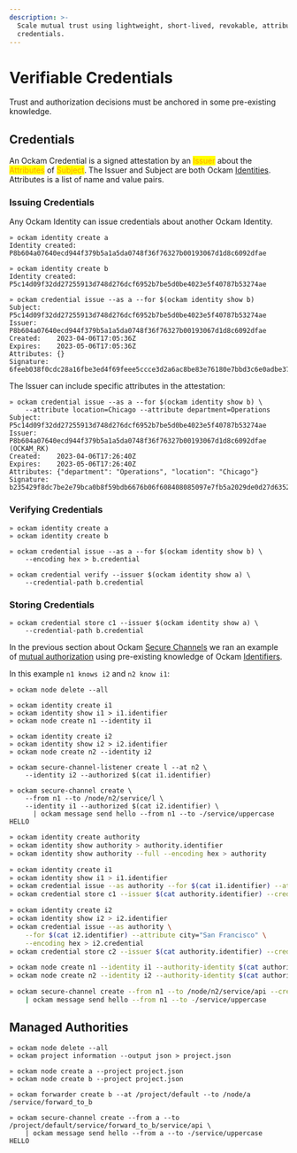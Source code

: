 ```yaml
---
description: >-
  Scale mutual trust using lightweight, short-lived, revokable, attribute-based
  credentials.
---
```


# Verifiable Credentials

Trust and authorization decisions must be anchored in some pre-existing knowledge.

## Credentials

An Ockam Credential is a signed attestation by an <mark style="color:orange;">Issuer</mark> about the <mark style="color:orange;">Attributes</mark> of <mark style="color:orange;">Subject</mark>. The Issuer and Subject are both Ockam [Identities](identities.md). Attributes is a list of name and value pairs.

### Issuing Credentials

Any Ockam Identity can issue credentials about another Ockam Identity.

```
» ockam identity create a
Identity created: P8b604a07640ecd944f379b5a1a5da0748f36f76327b00193067d1d8c6092dfae

» ockam identity create b
Identity created: P5c14d09f32dd27255913d748d276dcf6952b7be5d0be4023e5f40787b53274ae

» ockam credential issue --as a --for $(ockam identity show b)
Subject:    P5c14d09f32dd27255913d748d276dcf6952b7be5d0be4023e5f40787b53274ae
Issuer:     P8b604a07640ecd944f379b5a1a5da0748f36f76327b00193067d1d8c6092dfae
Created:    2023-04-06T17:05:36Z
Expires:    2023-05-06T17:05:36Z
Attributes: {}
Signature:  6feeb038f0cdc28a16fbe3ed4f69feee5ccce3d2a6ac8be83e76180e7bbd3c6e0adbe37ed73c75bb3c283807ec63aeda42dd79afd3813d4658222078cad12705
```

The Issuer can include specific attributes in the attestation:

```
» ockam credential issue --as a --for $(ockam identity show b) \
    --attribute location=Chicago --attribute department=Operations
Subject:    P5c14d09f32dd27255913d748d276dcf6952b7be5d0be4023e5f40787b53274ae
Issuer:     P8b604a07640ecd944f379b5a1a5da0748f36f76327b00193067d1d8c6092dfae (OCKAM_RK)
Created:    2023-04-06T17:26:40Z
Expires:    2023-05-06T17:26:40Z
Attributes: {"department": "Operations", "location": "Chicago"}
Signature:  b235429f8dc7be2e79bca0b8f59bdb6676b06f608408085097e7fb5a2029de0d27d6352becaecd0a5488e0bf56c5e5031613c2af2e6713b03b57e08340d99002
```

### Verifying Credentials

```
» ockam identity create a
» ockam identity create b

» ockam credential issue --as a --for $(ockam identity show b) \
    --encoding hex > b.credential

» ockam credential verify --issuer $(ockam identity show a) \
    --credential-path b.credential
```

### Storing Credentials

```
» ockam credential store c1 --issuer $(ockam identity show a) \
    --credential-path b.credential
```

In the previous section about Ockam [Secure Channels](secure-channels.md) we ran an example of [mutual authorization](secure-channels.md#mutual-authorization) using pre-existing knowledge of Ockam [Identifiers](identities.md#identifier).

In this example `n1 knows i2` and `n2 know i1`:

```
» ockam node delete --all

» ockam identity create i1
» ockam identity show i1 > i1.identifier
» ockam node create n1 --identity i1

» ockam identity create i2
» ockam identity show i2 > i2.identifier
» ockam node create n2 --identity i2

» ockam secure-channel-listener create l --at n2 \
    --identity i2 --authorized $(cat i1.identifier)

» ockam secure-channel create \
    --from n1 --to /node/n2/service/l \
    --identity i1 --authorized $(cat i2.identifier) \
      | ockam message send hello --from n1 --to -/service/uppercase
HELLO
```

```sh
» ockam identity create authority
» ockam identity show authority > authority.identifier
» ockam identity show authority --full --encoding hex > authority

» ockam identity create i1 
» ockam identity show i1 > i1.identifier
» ockam credential issue --as authority --for $(cat i1.identifier) --attribute city="New York" --encoding hex > i1.credential
» ockam credential store c1 --issuer $(cat authority.identifier) --credential-path i1.credential

» ockam identity create i2
» ockam identity show i2 > i2.identifier
» ockam credential issue --as authority \
	--for $(cat i2.identifier) --attribute city="San Francisco" \
	--encoding hex > i2.credential
» ockam credential store c2 --issuer $(cat authority.identifier) --credential-path i2.credential

» ockam node create n1 --identity i1 --authority-identity $(cat authority)
» ockam node create n2 --identity i2 --authority-identity $(cat authority) --credential c2

» ockam secure-channel create --from n1 --to /node/n2/service/api --credential c1 \
    | ockam message send hello --from n1 --to -/service/uppercase
```

## Managed Authorities

```
» ockam node delete --all
» ockam project information --output json > project.json

» ockam node create a --project project.json
» ockam node create b --project project.json

» ockam forwarder create b --at /project/default --to /node/a
/service/forward_to_b

» ockam secure-channel create --from a --to /project/default/service/forward_to_b/service/api \
    | ockam message send hello --from a --to -/service/uppercase
HELLO
```
